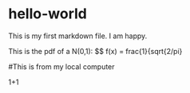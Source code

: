 # hello-world

This is my first markdown file. I am happy.

This is the pdf of a N(0,1):
$$
f(x) = frac\{1}{sqrt{2/pi}


#This is from my local computer


1+1